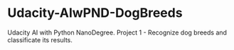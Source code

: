 # Udacity-AIwPND-DogBreeds
Udacity AI with Python NanoDegree. Project 1 - Recognize dog breeds and classificate its results.
